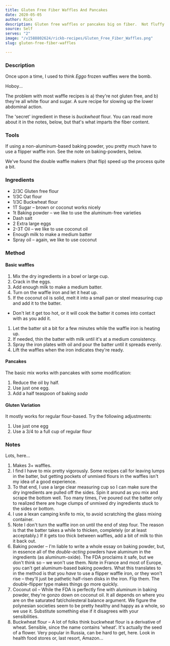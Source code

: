 ```yaml
---
title: Gluten Free Fiber Waffles And Pancakes
date: 2020-05-05
author: Rick
description: Gluten free waffles or pancakes big on fiber.  Not fluffy.
source: Self
serves: "2"
image: "/v1588802624/rickb-recipes/Gluten_Free_Fiber_Waffles.png"
slug: gluten-free-fiber-waffles

---
```

### Description

Once upon a time, I used to think _Eggo_ frozen waffles were the bomb.

Hoboy...

The problem with most waffle recipes is a) they're not gluten free, and b) they're all white flour and sugar.  A sure recipe for slowing up the lower abdominal action.

The 'secret' ingredient in these is _buckwheat_ flour.  You can read more about it in the notes, below, but that's what imparts the fiber content.

### Tools

If using a non-aluminum-based baking powder, you pretty much have to use a flipper waffle iron.  See the note on baking-powders, below.

We've found the double waffle makers (that flip) speed up the process quite a bit.

### Ingredients

* 2/3C Gluten free flour
* 1/3C Oat flour
* 1/3C Buckwheat flour
* 1T Sugar – brown or coconut works nicely
* 1t Baking powder – we like to use the aluminum-free varieties
* Dash salt
* 2 Extra large eggs
* 2-3T Oil – we like to use coconut oil
* Enough milk to make a medium batter
* Spray oil – again, we like to use coconut

### Method

#### Basic waffles

1. Mix the dry ingredients in a bowl or large cup.
2. Crack in the eggs.
3. Add enough milk to make a medium batter.
4. Turn on the waffle iron and let it heat up.
5. If the coconut oil is solid, melt it into a small pan or steel measuring cup and add it to the batter.

* Don't let it get too hot, or it will cook the batter it comes into contact with as you add it.

1. Let the batter sit a bit for a few minutes while the waffle iron is heating up.
2. If needed, thin the batter with milk until it's at a medium consistency.
3. Spray the iron plates with oil and pour the batter until it spreads evenly.
4. Lift the waffles when the iron indicates they're ready.

#### Pancakes

The basic mix works with pancakes with some modification:

1. Reduce the oil by half.
2. Use just one egg.
3. Add a half teaspoon of baking _soda_

#### Gluten Variation

It mostly works for regular flour-based.  Try the following adjustments:

1. Use just one egg
2. Use a 3/4 to a full cup of regular flour

### Notes

Lots, here...

1. Makes 3+ waffles.
2. I find I have to mix pretty vigorously.  Some recipes call for leaving lumps in the batter, but getting pockets of unmixed flours in the waffles isn't my idea of a good experience.
3. To that end, I use a large clear measuring cup so I can make sure the dry ingredients are pulled off the sides.  Spin it around as you mix and scrape the bottom well.  Too many times, I've poured out the batter only to realized there are huge clumps of unmixed dry ingredients stuck to the sides or bottom.
4. I use a lexan camping knife to mix, to avoid scratching the glass mixing container.
5. Note I don't turn the waffle iron on until the end of step four.  The reason is that the batter takes a while to thicken, completely (or at least acceptably.)  If it gets too thick between waffles, add a bit of milk to thin it back out.
6. Baking powder – I'm liable to write a whole essay on baking powder, but, in essence all of the _double-acting_ powders have aluminum in the ingredients (as aluminum-oxide).  The FDA proclaims it safe, but we don't think so – we won't use them.  Note in France and most of Europe, you can't get aluminum-based baking powders. What this translates to in the method is that you _have_ to use a flipper waffle iron, or they won't rise – they'll just be pathetic half-risen disks in the iron.  Flip them.  The double-flipper type makes things go more quickly.
7. Coconut oil – While the FDA is perfectly fine with aluminum in baking powder, they're gonzo down on coconut oil.  It all depends on where you are on the saturated fat/cholesteral balance argument.  We figure the polynesian societies seem to be pretty healthy and happy as a whole, so we use it.  Substitute something else if it disagrees with your sensibilities.
8. Buckwheat flour – A lot of folks think buckwheat flour is a derivative of wheat.  Sensible, since the name contains 'wheat'.  It's actually the seed of a flower.  Very popular in Russia, can be hard to get, here.  Look in health food stores or, last resort, Amazon...